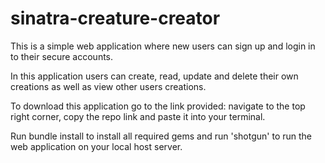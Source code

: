 # sinatra-creature-creator

This is a simple web application where new users can sign up and login in to their secure accounts.

In this application users can create, read, update and delete their own creations as well as view other users creations.

To download this application go to the link provided: navigate to the top right corner, copy the repo link and paste it into your terminal.

Run bundle install to install all required gems and run 'shotgun' to run the web application on your local host server.